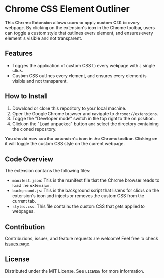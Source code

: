 # Chrome CSS Element Outliner 

This Chrome Extension allows users to apply custom CSS to every webpage. By clicking on the extension's icon in the Chrome toolbar, users can toggle a custom style that outlines every element, and ensures every element is visible and not transparent.

## Features

- Toggles the application of custom CSS to every webpage with a single click.
- Custom CSS outlines every element, and ensures every element is visible and not transparent.

## How to Install

1. Download or clone this repository to your local machine.
2. Open the Google Chrome browser and navigate to `chrome://extensions`.
3. Toggle the "Developer mode" switch in the top right to the on position.
4. Click on the "Load unpacked" button and select the directory containing the cloned repository.

You should now see the extension's icon in the Chrome toolbar. Clicking on it will toggle the custom CSS style on the current webpage.

## Code Overview

The extension contains the following files:

- `manifest.json`: This is the manifest file that the Chrome browser reads to load the extension.
- `background.js`: This is the background script that listens for clicks on the extension's icon and injects or removes the custom CSS from the current tab.
- `styles.css`: This file contains the custom CSS that gets applied to webpages.

## Contribution

Contributions, issues, and feature requests are welcome! Feel free to check [issues page](https://https://github.com/ggottemo/chrome_css_extension/issues).

## License

Distributed under the MIT License. See `LICENSE` for more information.
 
